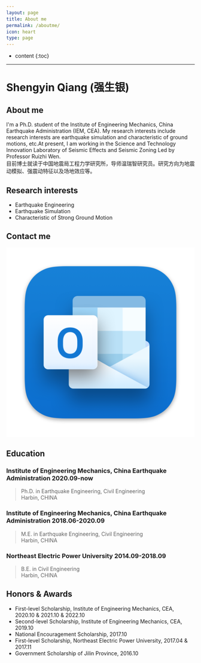 ```yaml
---
layout: page
title: About me
permalink: /aboutme/
icon: heart
type: page
---
```

* content
{:toc}
---

# **Shengyin Qiang (强生银)**

## **About me**
I'm a Ph.D. student of the Institute of Engineering Mechanics, China Earthquake Administration (IEM, CEA). My research interests include research interests are earthquake simulation and characteristic of ground motions, etc.At present, I am working in the Science and Technology Innovation Laboratory of Seismic Effects and Seismic Zoning Led by Professor Ruizhi Wen.<br>
目前博士就读于中国地震局工程力学研究所，导师温瑞智研究员。研究方向为地震动模拟、强震动特征以及场地效应等。
## **Research interests**
* Earthquake Engineering
* Earthquake Simulation
* Characteristic of Strong Ground Motion

## **Contact me**

[![](https://github.com/qiangsy1/qiangsy1.github.io/blob/master/picture/outlook.png "Outlook Email")](qiangsy_96@outlook.com)


## **Education**
### Institute of Engineering Mechanics, China Earthquake Administration 2020.09-now
 > Ph.D. in Earthquake Engineering, Civil Engineering<br>
 > Harbin, CHINA

### Institute of Engineering Mechanics, China Earthquake Administration 2018.06-2020.09
 > M.E. in Earthquake Engineering, Civil Engineering<br>
 > Harbin, CHINA 

### Northeast Electric Power University 2014.09-2018.09

 > B.E. in  Civil Engineering <br>
 > Harbin, CHINA

## **Honors & Awards**
* First-level Scholarship, Institute of Engineering Mechanics, CEA, 2020.10 & 2021.10 & 2022.10<br>
* Second-level Scholarship, Institute of Engineering Mechanics, CEA, 2019.10<br>
* National Encouragement Scholarship, 2017.10<br>
* First-level Scholarship, Northeast Electric Power University, 2017.04 & 2017.11<br>
* Government Scholarship of Jilin Province, 2016.10<br>

<!-- ### Footer
Last updated: May 2013 -->
